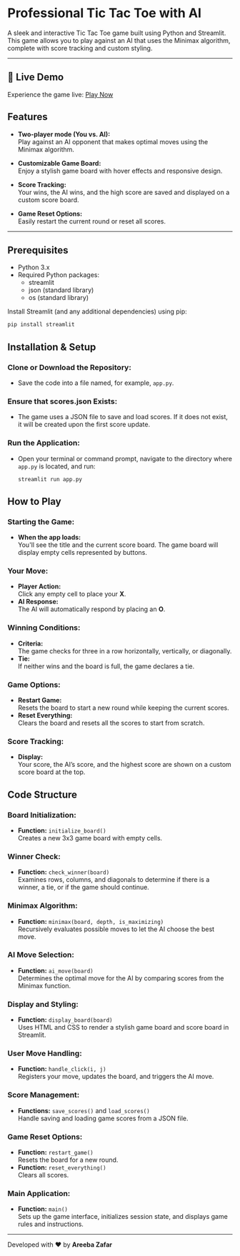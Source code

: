 # Professional Tic Tac Toe with AI

A sleek and interactive Tic Tac Toe game built using Python and Streamlit. This game allows you to play against an AI that uses the Minimax algorithm, complete with score tracking and custom styling.

---

## 🚀 Live Demo
Experience the game live: [Play Now]("")

## Features

- **Two-player mode (You vs. AI):**  
  Play against an AI opponent that makes optimal moves using the Minimax algorithm.

- **Customizable Game Board:**  
  Enjoy a stylish game board with hover effects and responsive design.

- **Score Tracking:**  
  Your wins, the AI wins, and the high score are saved and displayed on a custom score board.

- **Game Reset Options:**  
  Easily restart the current round or reset all scores.

---

## Prerequisites

- Python 3.x
- Required Python packages:
  - streamlit
  - json (standard library)
  - os (standard library)
  
Install Streamlit (and any additional dependencies) using pip:

```bash
pip install streamlit
```

## Installation & Setup

### Clone or Download the Repository:
- Save the code into a file named, for example, `app.py`.

### Ensure that scores.json Exists:
- The game uses a JSON file to save and load scores. If it does not exist, it will be created upon the first score update.

### Run the Application:
- Open your terminal or command prompt, navigate to the directory where `app.py` is located, and run:

  ```bash
  streamlit run app.py
  ```

## How to Play

### Starting the Game:
- **When the app loads:**  
  You'll see the title and the current score board. The game board will display empty cells represented by buttons.

### Your Move:
- **Player Action:**  
  Click any empty cell to place your **X**.
- **AI Response:**  
  The AI will automatically respond by placing an **O**.

### Winning Conditions:
- **Criteria:**  
  The game checks for three in a row horizontally, vertically, or diagonally.
- **Tie:**  
  If neither wins and the board is full, the game declares a tie.

### Game Options:
- **Restart Game:**  
  Resets the board to start a new round while keeping the current scores.
- **Reset Everything:**  
  Clears the board and resets all the scores to start from scratch.

### Score Tracking:
- **Display:**  
  Your score, the AI’s score, and the highest score are shown on a custom score board at the top.

## Code Structure

### Board Initialization:
- **Function:** `initialize_board()`  
  Creates a new 3x3 game board with empty cells.

### Winner Check:
- **Function:** `check_winner(board)`  
  Examines rows, columns, and diagonals to determine if there is a winner, a tie, or if the game should continue.

### Minimax Algorithm:
- **Function:** `minimax(board, depth, is_maximizing)`  
  Recursively evaluates possible moves to let the AI choose the best move.

### AI Move Selection:
- **Function:** `ai_move(board)`  
  Determines the optimal move for the AI by comparing scores from the Minimax function.

### Display and Styling:
- **Function:** `display_board(board)`  
  Uses HTML and CSS to render a stylish game board and score board in Streamlit.

### User Move Handling:
- **Function:** `handle_click(i, j)`  
  Registers your move, updates the board, and triggers the AI move.

### Score Management:
- **Functions:** `save_scores()` and `load_scores()`  
  Handle saving and loading game scores from a JSON file.

### Game Reset Options:
- **Function:** `restart_game()`  
  Resets the board for a new round.
- **Function:** `reset_everything()`  
  Clears all scores.

### Main Application:
- **Function:** `main()`  
  Sets up the game interface, initializes session state, and displays game rules and instructions.


---
Developed with ❤️ by **Areeba Zafar**
